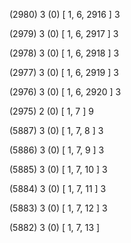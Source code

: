 (2980) 3 (0) [ 1, 6, 2916 ] 3 


(2979) 3 (0) [ 1, 6, 2917 ] 3 


(2978) 3 (0) [ 1, 6, 2918 ] 3 


(2977) 3 (0) [ 1, 6, 2919 ] 3 


(2976) 3 (0) [ 1, 6, 2920 ] 3 


(2975) 2 (0) [ 1, 7 ] 9 


(5887) 3 (0) [ 1, 7, 8 ] 3 


(5886) 3 (0) [ 1, 7, 9 ] 3 


(5885) 3 (0) [ 1, 7, 10 ] 3 


(5884) 3 (0) [ 1, 7, 11 ] 3 


(5883) 3 (0) [ 1, 7, 12 ] 3 


(5882) 3 (0) [ 1, 7, 13 ]  

